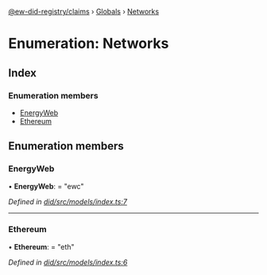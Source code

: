 [@ew-did-registry/claims](../README.md) › [Globals](../globals.md) › [Networks](networks.md)

# Enumeration: Networks

## Index

### Enumeration members

* [EnergyWeb](networks.md#energyweb)
* [Ethereum](networks.md#ethereum)

## Enumeration members

###  EnergyWeb

• **EnergyWeb**: = "ewc"

*Defined in [did/src/models/index.ts:7](https://github.com/energywebfoundation/ew-did-registry/blob/3bdb691/packages/did/src/models/index.ts#L7)*

___

###  Ethereum

• **Ethereum**: = "eth"

*Defined in [did/src/models/index.ts:6](https://github.com/energywebfoundation/ew-did-registry/blob/3bdb691/packages/did/src/models/index.ts#L6)*
